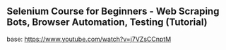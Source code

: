 ## Selenium Course for Beginners - Web Scraping Bots, Browser Automation, Testing (Tutorial)

base: https://www.youtube.com/watch?v=j7VZsCCnptM
